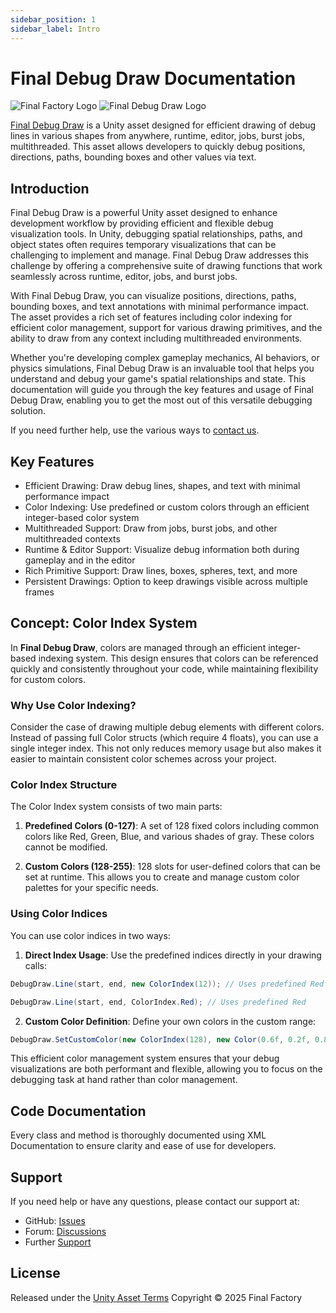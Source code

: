 ```yaml
---
sidebar_position: 1
sidebar_label: Intro
---
```


# Final Debug Draw Documentation

![Final Factory Logo](https://static.wixstatic.com/media/880a29_adf69d1f5217420c946012af55973e12~mv2.png)  ![Final Debug Draw Logo](https://static.wixstatic.com/media/880a29_ee0e6fa7ef224dd992859e22a3fc22ae~mv2.png)



[Final Debug Draw](https://finalfactory.de/unity-asset-debugdraw) is a Unity asset designed for efficient drawing of debug lines in various shapes from anywhere, runtime, editor, jobs, burst jobs, multithreaded. This asset allows developers to quickly debug positions, directions, paths, bounding boxes and other values via text.

## Introduction

Final Debug Draw is a powerful Unity asset designed to enhance development workflow by providing efficient and flexible debug visualization tools. In Unity, debugging spatial relationships, paths, and object states often requires temporary visualizations that can be challenging to implement and manage. Final Debug Draw addresses this challenge by offering a comprehensive suite of drawing functions that work seamlessly across runtime, editor, jobs, and burst jobs.

With Final Debug Draw, you can visualize positions, directions, paths, bounding boxes, and text annotations with minimal performance impact. The asset provides a rich set of features including color indexing for efficient color management, support for various drawing primitives, and the ability to draw from any context including multithreaded environments.

Whether you're developing complex gameplay mechanics, AI behaviors, or physics simulations, Final Debug Draw is an invaluable tool that helps you understand and debug your game's spatial relationships and state. This documentation will guide you through the key features and usage of Final Debug Draw, enabling you to get the most out of this versatile debugging solution.

If you need further help, use the various ways to [contact us](#support).

## Key Features
- Efficient Drawing: Draw debug lines, shapes, and text with minimal performance impact
- Color Indexing: Use predefined or custom colors through an efficient integer-based color system
- Multithreaded Support: Draw from jobs, burst jobs, and other multithreaded contexts
- Runtime & Editor Support: Visualize debug information both during gameplay and in the editor
- Rich Primitive Support: Draw lines, boxes, spheres, text, and more
- Persistent Drawings: Option to keep drawings visible across multiple frames

## Concept: Color Index System

In **Final Debug Draw**, colors are managed through an efficient integer-based indexing system. This design ensures that colors can be referenced quickly and consistently throughout your code, while maintaining flexibility for custom colors.

### Why Use Color Indexing?

Consider the case of drawing multiple debug elements with different colors. Instead of passing full Color structs (which require 4 floats), you can use a single integer index. This not only reduces memory usage but also makes it easier to maintain consistent color schemes across your project.

### Color Index Structure

The Color Index system consists of two main parts:

1. **Predefined Colors (0-127)**: A set of 128 fixed colors including common colors like Red, Green, Blue, and various shades of gray. These colors cannot be modified.

2. **Custom Colors (128-255)**: 128 slots for user-defined colors that can be set at runtime. This allows you to create and manage custom color palettes for your specific needs.

### Using Color Indices

You can use color indices in two ways:

1. **Direct Index Usage**: Use the predefined indices directly in your drawing calls:
```csharp
DebugDraw.Line(start, end, new ColorIndex(12)); // Uses predefined Red
```

```csharp
DebugDraw.Line(start, end, ColorIndex.Red); // Uses predefined Red
```

2. **Custom Color Definition**: Define your own colors in the custom range:
```csharp
DebugDraw.SetCustomColor(new ColorIndex(128), new Color(0.6f, 0.2f, 0.8f, 1.0f));
```

This efficient color management system ensures that your debug visualizations are both performant and flexible, allowing you to focus on the debugging task at hand rather than color management.

## Code Documentation

Every class and method is thoroughly documented using XML Documentation to ensure clarity and ease of use for developers.

## Support

If you need help or have any questions, please contact our support at:

- GitHub: [Issues](https://github.com/FinalFactory/FinalDebugDraw/issues)
- Forum: [Discussions](https://github.com/FinalFactory/FinalDebugDraw/discussions)
- Further [Support](./../support)

## License

Released under the <a href="https://unity.com/legal/as-terms" target="_blank">Unity Asset Terms</a>
Copyright © 2025 Final Factory